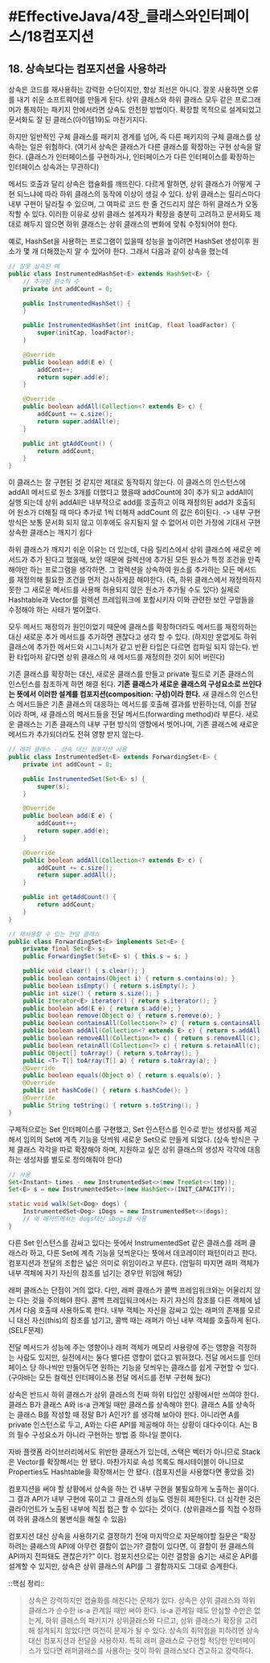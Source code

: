 # #EffectiveJava/4장_클래스와인터페이스/18컴포지션

## 18. 상속보다는 컴포지션을 사용하라

상속은 코드를 재사용하는 강력한 수단이지만, 항상 최선은 아니다. 잘못 사용하면 오류를 내기 쉬운 소프트웨어를 만들게 된다. 상위 클래스와 하위 클래스 모두 같은 프로그래머가 통제하는 패키지 안에서라면 상속도 안전한 방법이다. 확장할 목적으로 설계되었고 문서화도 잘 된 클래스(아이템19)도 마찬기지다.

하지만 일반적인 구체 클래스를 패키지 경계를 넘어, 즉 다른 패키지의 구체 클래스를 상속하는 일은 위험하다. (여기서 상속은 클래스가 다른 클래스를 확장하는 구현 상속을 말한다. (클래스가 인터페이스를 구현하거나, 인터페이스가 다른 인터페이스를 확장하는 인터페이스 상속과는 무관하다)


메서드 호출과 달리 상속은 캡슐화를 깨뜨린다. 다르게 말하면, 상위 클래스가 어떻게 구현 되느냐에 따라 하위 클래스의 동작에 이상이 생길 수 있다. 상위 클래스는 릴리스마다 내부 구현이 달라질 수 있으며, 그 여파로 코드 한 줄 건드리지 않은 하위 클래스가 오동작할 수 있다. 이러한 이유로 상위 클래스 설계자가 확장을 충분히 고려하고 문서화도 제대로 해두지 않으면 하위 클래스는 상위 클래스의 변화에 맞춰 수정되어야 한다.

예로, HashSet을 사용하는 프로그램이 있을때 성능을 높이려면 HashSet 생성이후 원소가 몇 개 더해졌는지 알 수 있어야 한다. 그래서 다음과 같이 상속을 했는데

```java
// 잘못 상속된 예
public class InstrumentedHashSet<E> extends HashSet<E> {
	// 추가된 원소의 수
	private int addCount = 0;

	public InstrumentedHashSet() {
	}

	public InstrumentedHashSet(int initCap, float loadFactor) {
		super(initCap, loadFactor);
	}

	@Override
	public boolean add(E e) {
		addCont++;
		return super.add(e);
	}

	@Override 
	public boolean addAll(Collection<? extends E> c) {
		addCount += c.size();
		return super.addAll(e);
	}

	public int gtAddCount() {
		return addCount;
	}
}		
```

이 클래스는 잘 구현된 것 같지만 제대로 동작하지 않는다. 이 클래스의 인스턴스에 addAll 메서드로 원소 3개를 더했다고 했을때 addCount에 3이 추가 되고 addAll이 실행 되는데 상위 addAll은 내부적으로 add를 호출하고 이때 재정의된 add가 호출되어 원소가 더해질 때 마다 추가로 1씩 더해져 addCount 의 값은 6이된다.
-> 내부 구현 방식은 보통 문서화 되지 않고 이후에도 유지될지 알 수 없어서 이런 가정에 기대서 구현 상속한 클래스는 깨지기 쉽다

하위 클래스가 깨지기 쉬운 이유는 더 있는데, 다음 릴리스에서 상위 클래스에 새로운 메서드가 추가 된다고 했을때, 보안 때문에 컬렉션에 추가된 모든 원소가 특정 조건을 만족해야만 하는 프로그램을 생각하면. 그 컬렉션을 상속하여 원소를 추가하는 모든 메서드를 재정의해 필요한 조건을 먼저 검사하게끔 해야한다. (즉, 하위 클래스에서 재정의하지 못한 그 새로운 메서드를 사용해 허용되지 않은 원소가 추가될 수도 있다) 실제로 Hashtable과 Vector를 컬렉션 프레임워크에 포함시키자 이와 관련한 보안 구멍들을 수정해야 하는 사태가 벌어졌다. 

모두 메서드 재정의가 원인이었기 때문에 클래스를 확장하더라도 메서드를 재정의하는 대신 새로운 추가 메서드를 추가하면 괜찮다고 생각 할 수 있다. (하지만 운없게도 하위 클래스에 추가한 메서드와 시그니처가 같고 반환 타입은 다르면 컴파일 되지 않는다. 반환 타입마저 같다면 상위 클래스의 새 메서드를 재정의한 것이 되어 버린다)

기존 클래스를 확장하는 대신, 새로운 클래스를 만들고 private 필드로 기존 클래스의 인스턴스를 참조하게 하면 해결 된다. **기존 클래스가 새로운 클래스의 구성요소로 쓰인다는 뜻에서 이러한 설계를 컴포지션(composition: 구성)이라 한다.** 새 클래스의 인스턴스 메서드들은 기존 클래스의 대응하는 메서드를 호출해 결과를 반환하는데, 이를 전달이라 하며, 새 클래스의 메서드들을 전달 메서드(forwarding method)라 부른다. 새로운 클래스는 기존 클래스의 내부 구현 방식의 영향에서 벗어나며, 기존 클래스에 새로운 메서드가 추가되더라도 전혀 영향 받지 않는다. 

```java
// 래퍼 클래스 - 상속 대신 컴포지션 사용
public class InstrumentedSet<E> extends ForwardingSet<E> {
	private int addCount = 0;

	public InstrumentedSet(Set<E> s) {
		super(s);
	}

	@Override
	public boolean add(E e) {
		addCount++;
		return super.add(e);
	}

	@Override
	public boolean addAll(Collection<? extends E> c) {
		addCount += c.size();
		return super.addAll();
	}

	public int getAddCount() {
		return addCount;
	}
}

// 재사용할 수 있는 전달 클래스
public class ForwardingSet<E> implements Set<E> {
	private final Set<E> s;
	public ForwardingSet(Set<E> s) { this.s = s; }

	public void clear() { s.clear(); }
	public boolean contains(Object i) { return s.contains(o); }
	public boolean isEmpty() { return s.isEmpty(); }
	public int size() { return s.size(); }
	public Iterator<E> iterator() { return s.iterator(); }
	public boolean add(E e) { return s.add(e); }
	public boolean remove(Object o) { return s.remove(o); }
	public boolean containsAll(Collection<?> c) { return s.containsAll(c); }
	public boolean addAll(Collection<? extends E> c) { return s.addAll(c); }
	public boolean removeAll(Collection<?> c) { return s.removeAll(c); }
	public boolean retainAll(Collection<?> c) { return s.retainAll(c); }
	public Object[] toArray() { return s.toArray(); }
	public <T> T[] toArray(T[] a) { return s.toArray(a); }
	@Override 
	public boolean equals(Object o) { return s.equals(o); }
	@Override
	public int hashCode() { return s.hashCode(); }
	@Override
	public String toString() { return s.toString(); }
}
```

구체적으로는 Set 인터페이스를 구현했고, Set 인스턴스를 인수로 받는 생성자를 제공해서 임의의 Set에 계측 기능을 덧씌워 새로운 Set으로 만들게 되었다. (상속 방식은 구체 클래스 각각을 따로 확장해야 하며, 지원하고 싶은 상위 클래스의 생성자 각각에 대응하는 생성자를 별도로 정의해줘야 한다)

```java
// 사용
Set<Instant> times - new InstrumentedSet<>(new TreeSet<>(tmp));
Set<E> s = new InstrumentedSet<>(new HashSet<>(INIT_CAPACITY));

static void walk(Set<Dog> dogs) {
	InstrumentedSet<Dog> iDogs = new InstrumentedSet<>(dogs);
	// 이 메서드에서는 dogs대신 iDogs를 사용
}
```

다른 Set 인스턴스를 감싸고 있다는 뜻에서 InstrumentedSet 같은 클래스를 래퍼 클래스라 하고, 다른 Set에 계측 기능을 덧씌운다는 뜻에서 데코레이터 패턴이라고 한다. 컴포지션과 전달의 조합은 넓은 의미로 위임이라고 부른다. (엄밀히 따지면 래퍼 객체가 내부 객체에 자기 자신의 참조를 넘기는 경우만 위임에 해당)

래퍼 클래스는 단점이 거의 없다. 다만, 래퍼 클래스가 콜백 프레임워크와는 어울리지 않는 다는 것을 주의해야 한다. 콜백 프레임워크에서는 자기 자신의 참조를 다른 객체에 넘겨서 다음 호출때 사용하도록 한다. 내부 객체는 자신을 감싸고 있는 래퍼의 존재를 모르니 대신 자신(this)의 참조를 넘기고, 콜백 때는 래퍼가 아닌 내부 객체를 호출하게 된다. (SELF문제)

전달 메서드가 성능에 주는 영향이나 래퍼 객체가 메모리 사용량에 주는 영향을 걱정하는 사람도 있지만, 실전에서는 둘다 별다른 영향이 없다고 밝혀졌다. 전달 메서드를 인터페이스 당 하나씩만 만들어두면 원하는 기능을 덧씌우는 클래스를 쉽게 구현할 수 있다. (구아바는 모든 컬렉션 인터페이스용 전달 메서드를 전부 구현해 뒀다)


상속은 반드시 하위 클래스가 상위 클래스의 진짜 하위 타입인 상황에서만 쓰여야 한다. 클래스 B가 클래스 A와 is-a 관계일 때만 클래스를 상속해야 한다. 클래스 A를 상속하는 클래스 B를 작성할 때 정말 B가 A인가? 를 생각해 보아야 한다. 아니라면 A를 private 인스턴스로 두고, A와는 다른 API를 제공해야 하는 상황이 대다수이다. A는 B의 필수 구성요소가 아니라 구현하는 방법 중 하나일 뿐이다.

자바 플랫폼 라이브러리에서도 위반한 클래스가 있는데, 스택은 벡터가 아니므로 Stack은 Vector를 확장해서는 안 됐다. 마찬가지로 속성 목록도 해시테이블이 아니므로 Properties도 Hashtable을 확장해서는 안 됐다. (컴포지션을 사용했다면 좋았을 것)


컴포지션을 써야 할 상황에서 상속을 하는 건 내부 구현을 불필요하게 노출하는 꼴이다. 그 결과 API가 내부 구현에 묶이고 그 클래스의 성능도 영원히 제한된다. 더 심각한 것은 클라이언트가 노출된 내부에 직접 접근 할 수 있다는 것이다. (상위클래스를 직접 수정하여 하위 클래스의 불변식을 해칠 수 있음)

컴포지션 대신 상속을 사용하기로 결정하기 전에 마지막으로 자문해야할 질문은 “확장하려는 클래스의 API에 아무런 결함이 없는가? 결함이 있다면, 이 결함이 현 클래스의 API까지 전파돼도 괜찮은가?” 이다. 컴포지션으로는 이런 결함을 숨기는 새로운 API를 설계할 수 있지만, 상속은 상위 클래스의 API를 그 결함까지도 그대로 승계한다.


::핵심 정리:: 

> 상속은 강력하지만 캡슐화를 해친다는 문제가 있다. 상속은 상위 클래스와 하위 클래스가 순수한 is-a 관계일 때만 써야 한다. is-a 관계일 때도 안심할 수만은 없는게, 하위 클래스의 패키지가 상위클래스와 다르고, 상위 클래스가 확장을 고려해 설계되지 않았다면 여전히 문제가 될 수 있다. 상속의 취약점을 피하려면 상속 대신 컴포지션과 전달을 사용하자. 특히 래퍼 클래스로 구현할 적당한 인터페이스가 있다면 래퍼클래스를 사용하는 것이 하위 클래스보다 견고하고 강력하다.






